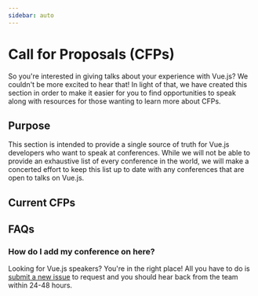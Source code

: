 ```yaml
---
sidebar: auto
---
```


# Call for Proposals (CFPs)

So you're interested in giving talks about your experience with Vue.js? We couldn't be more excited to hear that! In light of that, we have created this section in order to make it easier for you to find opportunities to speak along with resources for those wanting to learn more about CFPs.

## Purpose

This section is intended to provide a single source of truth for Vue.js developers who want to speak at conferences. While we will not be able to provide an exhaustive list of every conference in the world, we will make a concerted effort to keep this list up to date with any conferences that are open to talks on Vue.js.

## Current CFPs

## FAQs

### How do I add my conference on here?

Looking for Vue.js speakers? You're in the right place! All you have to do is [submit a new issue](https://github.com/vuejs/events/issues/new?assignees=&labels=&template=cfp-submission.md&title=%5BCFP%5D) to request and you should hear back from the team within 24-48 hours.
